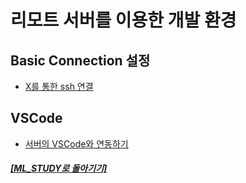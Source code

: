 # 리모트 서버를 이용한 개발 환경

## Basic Connection 설정

- [X를 통한 ssh 연결](x_ssh.md)

## VSCode

- [서버의 VSCode와 연동하기](https://www.youtube.com/watch?v=bl4tivz7kpo&t=3s)

##### [[ML_STUDY로 돌아기기]](https://github.com/elemag1414/ML_STUDY)
